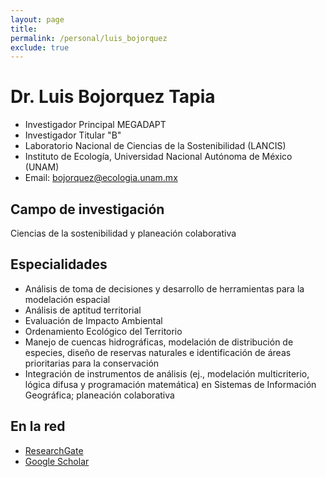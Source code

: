 ```yaml
---
layout: page
title:
permalink: /personal/luis_bojorquez
exclude: true
---
```


# Dr. Luis Bojorquez Tapia

- Investigador Principal MEGADAPT
- Investigador Titular "B"
- Laboratorio Nacional de Ciencias de la Sostenibilidad (LANCIS)
- Instituto de Ecología, Universidad Nacional Autónoma de México (UNAM)
- Email: bojorquez@ecologia.unam.mx


## Campo de investigación

Ciencias de la sostenibilidad y planeación colaborativa

## Especialidades

- Análisis de toma de decisiones y desarrollo de herramientas para la modelación espacial
- Análisis de aptitud territorial
- Evaluación de Impacto Ambiental
- Ordenamiento Ecológico del Territorio
- Manejo de cuencas hidrográficas, modelación de distribución de especies, diseño de reservas naturales e identificación de áreas prioritarias para la conservación
- Integración de instrumentos de análisis (ej., modelación multicriterio, lógica difusa y programación matemática) en Sistemas de Información Geográfica; planeación colaborativa

## En la red

- [ResearchGate](https://www.researchgate.net/profile/Luis_Bojorquez-Tapia)
- [Google Scholar](https://scholar.google.com/citations?user=vhyzPNkAAAAJ&hl=es)

<!--
De la página de Megadapt:

Investigador Principal MEGADAPT
Investigador Titular "B"
Laboratorio Nacional de Ciencias de la Sostenibilidad (LANCIS)
Instituto de Ecología, Universidad Nacional Autónoma de México (UNAM)
Página personal: http://web.ecologia.unam.mx/laboratorios/bojorquez/index.php/8-pincipal
Email: bojorquez@ecologia.unam.mx
Field of research:
Sustainability science and collaborative planning

Experto en:
Análisis de toma de decisiones y desarrollo de herramientas para la modelación espacial; análisis de aptitud territorial; Evaluación de Impacto Ambiental; Ordenamiento Ecológico del Territorio; manejo de cuencas hidrográficas, modelación de distribución de especies, diseño de reservas naturales e identificación de áreas prioritarias para la conservación; integración de instrumentos de análisis (ej., modelación multicriterio, lógica difusa y programación matemática) en Sistemas de Información Geográfica; planeación colaborativa

Función en MEGADAPT:
Coordinador del proyecto
Líder del equipo de integración
Responsable del modelo de integración GIS-MCDA
-->
